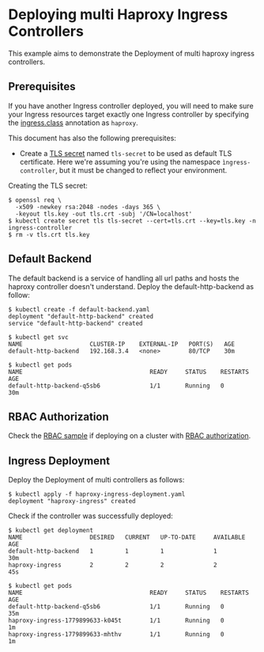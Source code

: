 # Deploying multi Haproxy Ingress Controllers

This example aims to demonstrate the Deployment of multi haproxy ingress controllers.

## Prerequisites

If you have another Ingress controller deployed, you will need to make sure your
Ingress resources target exactly one Ingress controller by specifying the
[ingress.class](/examples/PREREQUISITES.md#ingress-class) annotation as
`haproxy`.

This document has also the following prerequisites:

* Create a [TLS secret](/examples/PREREQUISITES.md#tls-certificates) named `tls-secret` to be used as default TLS certificate. Here we're assuming you're using the namespace `ìngress-controller`, but it must be changed to reflect your environment.

Creating the TLS secret:

```console
$ openssl req \
  -x509 -newkey rsa:2048 -nodes -days 365 \
  -keyout tls.key -out tls.crt -subj '/CN=localhost'
$ kubectl create secret tls tls-secret --cert=tls.crt --key=tls.key -n ingress-controller
$ rm -v tls.crt tls.key
```

## Default Backend

The default backend is a service of handling all url paths and hosts the haproxy controller doesn't understand. Deploy the default-http-backend as follow:

```console
$ kubectl create -f default-backend.yaml 
deployment "default-http-backend" created
service "default-http-backend" created

$ kubectl get svc
NAME                   CLUSTER-IP    EXTERNAL-IP   PORT(S)   AGE
default-http-backend   192.168.3.4   <none>        80/TCP    30m

$ kubectl get pods
NAME                                    READY     STATUS    RESTARTS   AGE
default-http-backend-q5sb6              1/1       Running   0          30m
```

## RBAC Authorization

Check the [RBAC sample](/examples/rbac) if deploying on a cluster with
[RBAC authorization](https://kubernetes.io/docs/admin/authorization/rbac/).

## Ingress Deployment

Deploy the Deployment of multi controllers as follows:

```console
$ kubectl apply -f haproxy-ingress-deployment.yaml
deployment "haproxy-ingress" created
```

Check if the controller was successfully deployed:
```console
$ kubectl get deployment
NAME                   DESIRED   CURRENT   UP-TO-DATE     AVAILABLE   AGE
default-http-backend   1         1         1              1           30m
haproxy-ingress        2         2         2              2           45s

$ kubectl get pods
NAME                                    READY     STATUS    RESTARTS   AGE
default-http-backend-q5sb6              1/1       Running   0          35m
haproxy-ingress-1779899633-k045t        1/1       Running   0          1m
haproxy-ingress-1779899633-mhthv        1/1       Running   0          1m
```
